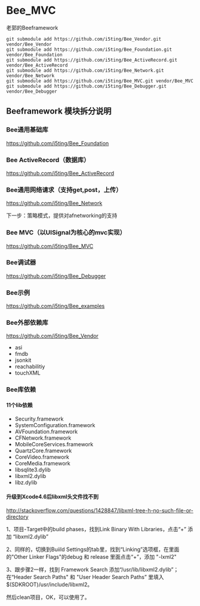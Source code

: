 # Bee_MVC

老郭的Beeframework


    git submodule add https://github.com/i5ting/Bee_Vendor.git vendor/Bee_Vendor
    git submodule add https://github.com/i5ting/Bee_Foundation.git vendor/Bee_Foundation
    git submodule add https://github.com/i5ting/Bee_ActiveRecord.git vendor/Bee_ActiveRecord
    git submodule add https://github.com/i5ting/Bee_Network.git vendor/Bee_Network
    git submodule add https://github.com/i5ting/Bee_MVC.git vendor/Bee_MVC
    git submodule add https://github.com/i5ting/Bee_Debugger.git vendor/Bee_Debugger
    
    
## Beeframework 模块拆分说明


###  Bee通用基础库

https://github.com/i5ting/Bee_Foundation

### Bee ActiveRecord（数据库）

https://github.com/i5ting/Bee_ActiveRecord

### Bee通用网络请求（支持get,post，上传）

https://github.com/i5ting/Bee_Network

下一步：策略模式，提供对afnetworking的支持

### Bee MVC（以UISignal为核心的mvc实现）

https://github.com/i5ting/Bee_MVC

### Bee调试器

https://github.com/i5ting/Bee_Debugger 

### Bee示例

https://github.com/i5ting/Bee_examples

### Bee外部依赖库

https://github.com/i5ting/Bee_Vendor

- asi
- fmdb
- jsonkit
- reachabilitiy
- touchXML


### Bee库依赖

#### 11个lib依赖

- Security.framework
- SystemConfiguration.framework
- AVFoundation.framework
- CFNetwork.framework
- MobileCoreServices.framework
- QuartzCore.framework
- CoreVideo.framework
- CoreMedia.framework
- libsqlite3.dylib
- libxml2.dylib
- libz.dylib

#### 升级到Xcode4.6后libxml头文件找不到

http://stackoverflow.com/questions/1428847/libxml-tree-h-no-such-file-or-directory

1、项目-Target中的build phases，找到Link Binary With Libraries，点击“+” 添加 “libxml2.dylib”

2、同样的，切换到Buiild Settings的tab里，找到“Linking”选项框，在里面的"Other Linker Flags"的debug 和 release 里面点击“+”，添加 "-lxml2"

3、跟步骤2一样，找到 Framework Search 添加“/usr/lib/libxml2.dylib”； 在“Header Search Paths" 和 "User Header Search Paths” 里填入$(SDKROOT)/usr/include/libxml2。

然后clean项目，OK，可以使用了。




